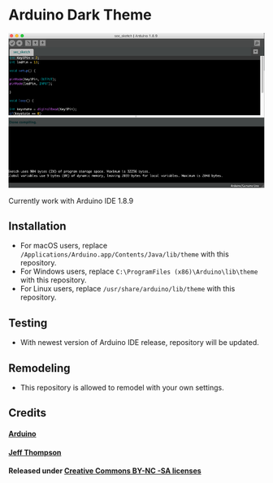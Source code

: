 # Arduino Dark Theme
![image](https://github.com/the-Quert/Arduino-Dark-Theme/blob/master/Screenshot.png)

Currently work with Arduino IDE 1.8.9

## Installation

- For macOS users, replace `/Applications/Arduino.app/Contents/Java/lib/theme` with this repository.
- For Windows users, replace `C:\ProgramFiles (x86)\Arduino\lib\theme` with this repository.
- For Linux users, replace `/usr/share/arduino/lib/theme` with this repository.

## Testing
- With newest version of Arduino IDE release, repository will be updated.

## Remodeling

- This repository is allowed to remodel with your own settings.



## Credits
#### [Arduino](https://www.arduino.cc/)
#### [Jeff Thompson](https://github.com/jeffThompson)
#### Released under [Creative Commons BY-NC -SA licenses](https://creativecommons.org/licenses/by-nc-sa/3.0/)
